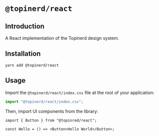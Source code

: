 # `@topinerd/react`

## Introduction

A React implementation of the Topinerd design system.

## Installation

```
yarn add @topinerd/react
```

## Usage

Import the `@topinerd/react/index.css` file at the root of your application:

```ts
import "@topinerd/react/index.css";
```

Then, import UI components from the library:

```tsx
import { Button } from "@topinred/react";

const Hello = () => <Button>Hello World</Button>;
```

